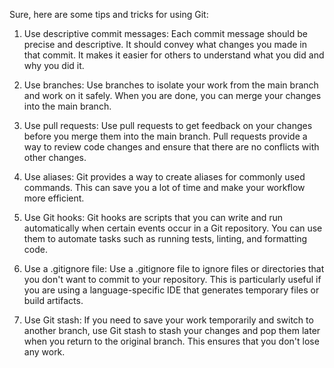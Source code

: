 Sure, here are some tips and tricks for using Git:

1. Use descriptive commit messages: Each commit message should be precise and descriptive. It should convey what changes you made in that commit. It makes it easier for others to understand what you did and why you did it.

2. Use branches: Use branches to isolate your work from the main branch and work on it safely. When you are done, you can merge your changes into the main branch.

3. Use pull requests: Use pull requests to get feedback on your changes before you merge them into the main branch. Pull requests provide a way to review code changes and ensure that there are no conflicts with other changes.

4. Use aliases: Git provides a way to create aliases for commonly used commands. This can save you a lot of time and make your workflow more efficient.

5. Use Git hooks: Git hooks are scripts that you can write and run automatically when certain events occur in a Git repository. You can use them to automate tasks such as running tests, linting, and formatting code.

6. Use a .gitignore file: Use a .gitignore file to ignore files or directories that you don't want to commit to your repository. This is particularly useful if you are using a language-specific IDE that generates temporary files or build artifacts.

7. Use Git stash: If you need to save your work temporarily and switch to another branch, use Git stash to stash your changes and pop them later when you return to the original branch. This ensures that you don't lose any work.
